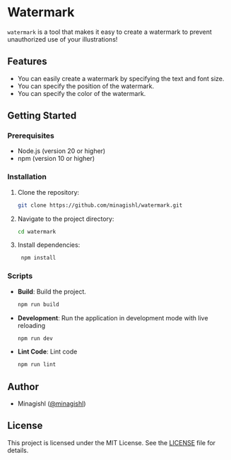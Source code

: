 # Watermark

`watermark` is a tool that makes it easy to create a watermark to prevent unauthorized use of your illustrations!

## Features

- You can easily create a watermark by specifying the text and font size.
- You can specify the position of the watermark.
- You can specify the color of the watermark.

## Getting Started

### Prerequisites

- Node.js (version 20 or higher)
- npm (version 10 or higher)

### Installation

1. Clone the repository:

   ```bash
   git clone https://github.com/minagishl/watermark.git
   ```

2. Navigate to the project directory:

   ```bash
   cd watermark
   ```

3. Install dependencies:

   ```bash
    npm install
   ```

### Scripts

- **Build**: Build the project.

  ```bash
  npm run build
  ```

- **Development**: Run the application in development mode with live reloading

  ```bash
  npm run dev
  ```

- **Lint Code**: Lint code

  ```bash
  npm run lint
  ```

## Author

- Minagishl ([@minagishl](https://github.com/minagishl))

## License

This project is licensed under the MIT License. See the [LICENSE](LICENSE) file for details.
